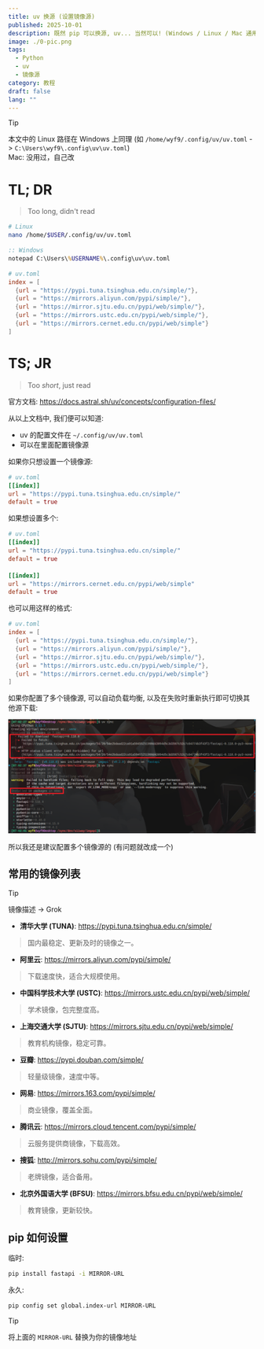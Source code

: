 ```yaml
---
title: uv 换源 (设置镜像源)
published: 2025-10-01
description: 既然 pip 可以换源, uv... 当然可以! (Windows / Linux / Mac 通用)
image: ./0-pic.png
tags:
  - Python
  - uv
  - 镜像源
category: 教程
draft: false
lang: ""
---
```


> [!TIP]
> 本文中的 Linux 路径在 Windows 上同理 (如 `/home/wyf9/.config/uv/uv.toml` -> `C:\Users\wyf9\.config\uv\uv.toml`) <br/>
> Mac: 没用过，自己改

# TL; DR

> Too long, didn't read

```bash
# Linux
nano /home/$USER/.config/uv/uv.toml
```

```bat
:: Windows
notepad C:\Users\%USERNAME%\.config\uv\uv.toml
```

```toml
# uv.toml
index = [
  {url = "https://pypi.tuna.tsinghua.edu.cn/simple/"},
  {url = "https://mirrors.aliyun.com/pypi/simple/"},
  {url = "https://mirror.sjtu.edu.cn/pypi/web/simple/"},
  {url = "https://mirrors.ustc.edu.cn/pypi/web/simple/"},
  {url = "https://mirrors.cernet.edu.cn/pypi/web/simple"}
]
```

# TS; JR

> Too *short*, just read

官方文档: https://docs.astral.sh/uv/concepts/configuration-files/

从以上文档中, 我们便可以知道:

- uv 的配置文件在 `~/.config/uv/uv.toml`
- 可以在里面配置镜像源

如果你只想设置一个镜像源:

```toml
# uv.toml
[[index]]
url = "https://pypi.tuna.tsinghua.edu.cn/simple/"
default = true
```

如果想设置多个:

```toml
# uv.toml
[[index]]
url = "https://pypi.tuna.tsinghua.edu.cn/simple/"
default = true

[[index]]
url = "https://mirrors.cernet.edu.cn/pypi/web/simple"
default = true
```

也可以用这样的格式:

```toml
# uv.toml
index = [
  {url = "https://pypi.tuna.tsinghua.edu.cn/simple/"},
  {url = "https://mirrors.aliyun.com/pypi/simple/"},
  {url = "https://mirror.sjtu.edu.cn/pypi/web/simple/"},
  {url = "https://mirrors.ustc.edu.cn/pypi/web/simple/"},
  {url = "https://mirrors.cernet.edu.cn/pypi/web/simple"}
]
```

如果你配置了多个镜像源, 可以自动负载均衡, 以及在失败时重新执行即可切换其他源下载:

![retry](./1-retry.png)

所以我还是建议配置多个镜像源的 (有问题就改成一个)

## 常用的镜像列表

> [!TIP]
> 镜像描述 -> Grok

- **清华大学 (TUNA)**: https://pypi.tuna.tsinghua.edu.cn/simple/
> 国内最稳定、更新及时的镜像之一。

- **阿里云**: https://mirrors.aliyun.com/pypi/simple/
> 下载速度快，适合大规模使用。

- **中国科学技术大学 (USTC)**: https://mirrors.ustc.edu.cn/pypi/web/simple/
> 学术镜像，包完整度高。

- **上海交通大学 (SJTU)**: https://mirrors.sjtu.edu.cn/pypi/web/simple/
> 教育机构镜像，稳定可靠。

- **豆瓣**: https://pypi.douban.com/simple/
> 轻量级镜像，速度中等。

- **网易**: https://mirrors.163.com/pypi/simple/
> 商业镜像，覆盖全面。

- **腾讯云**: https://mirrors.cloud.tencent.com/pypi/simple/
> 云服务提供商镜像，下载高效。

- **搜狐**: http://mirrors.sohu.com/pypi/simple/
> 老牌镜像，适合备用。

- **北京外国语大学 (BFSU)**: https://mirrors.bfsu.edu.cn/pypi/web/simple/
> 教育镜像，更新较快。

## pip 如何设置

临时:

```bash
pip install fastapi -i MIRROR-URL
```

永久:

```bash
pip config set global.index-url MIRROR-URL
```

> [!TIP]
> 将上面的 `MIRROR-URL` 替换为你的镜像地址